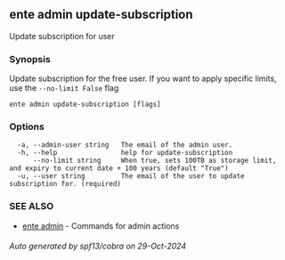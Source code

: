 ## ente admin update-subscription

Update subscription for user

### Synopsis

Update subscription for the free user. If you want to apply specific limits, use the `--no-limit False` flag

```
ente admin update-subscription [flags]
```

### Options

```
  -a, --admin-user string   The email of the admin user.
  -h, --help                help for update-subscription
      --no-limit string     When true, sets 100TB as storage limit, and expiry to current date + 100 years (default "True")
  -u, --user string         The email of the user to update subscription for. (required)
```

### SEE ALSO

* [ente admin](ente_admin.md)	 - Commands for admin actions

###### Auto generated by spf13/cobra on 29-Oct-2024
